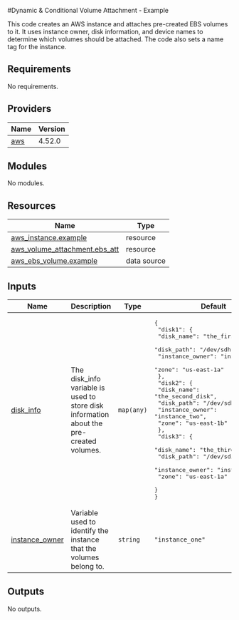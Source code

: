 #Dynamic & Conditional Volume Attachment - Example

This code creates an AWS instance and attaches pre-created EBS volumes to it. It uses instance owner, disk information, and device names to determine which volumes should be attached. The code also sets a name tag for the instance.

## Requirements

No requirements.

## Providers

| Name | Version |
|------|---------|
| <a name="provider_aws"></a> [aws](#provider\_aws) | 4.52.0 |

## Modules

No modules.

## Resources

| Name | Type |
|------|------|
| [aws_instance.example](https://registry.terraform.io/providers/hashicorp/aws/latest/docs/resources/instance) | resource |
| [aws_volume_attachment.ebs_att](https://registry.terraform.io/providers/hashicorp/aws/latest/docs/resources/volume_attachment) | resource |
| [aws_ebs_volume.example](https://registry.terraform.io/providers/hashicorp/aws/latest/docs/data-sources/ebs_volume) | data source |

## Inputs

| Name | Description | Type | Default | Required |
|------|-------------|------|---------|:--------:|
| <a name="input_disk_info"></a> [disk\_info](#input\_disk\_info) | The disk\_info variable is used to store disk information about the pre-created volumes. | `map(any)` | <pre>{<br>  "disk1": {<br>    "disk_name": "the_first_disk",<br>    "disk_path": "/dev/sdh",<br>    "instance_owner": "instance_one",<br>    "zone": "us-east-1a"<br>  },<br>  "disk2": {<br>    "disk_name": "the_second_disk",<br>    "disk_path": "/dev/sdh",<br>    "instance_owner": "instance_two",<br>    "zone": "us-east-1b"<br>  },<br>  "disk3": {<br>    "disk_name": "the_third_disk",<br>    "disk_path": "/dev/sdi",<br>    "instance_owner": "instance_one",<br>    "zone": "us-east-1a"<br>  }<br>}</pre> | no |
| <a name="input_instance_owner"></a> [instance\_owner](#input\_instance\_owner) | Variable used to identify the instance that the volumes belong to. | `string` | `"instance_one"` | no |

## Outputs

No outputs.
